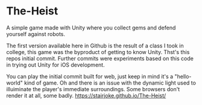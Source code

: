 # The-Heist
A simple game made with Unity where you collect gems and defend yourself against robots.

The first version available here in Github is the result of a class I took in college, this game was the byproduct of getting to know Unity. Thst's this repos initial commit. Further commits were experiments based on this code in trying out Unity for iOS development.

You can play the initial commit built for web, just keep in mind it's a "hello-world" kind of game. Oh and there is an issue with the dynamic light used to illuiminate the player's immediate surroundings. Some browsers don't render it at all, some badly. https://stairjoke.github.io/The-Heist/

